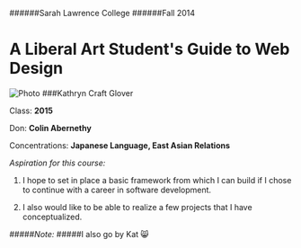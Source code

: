 ######Sarah Lawrence College
######Fall 2014

A Liberal Art Student's Guide to Web Design
======


![Photo](https://fbcdn-sphotos-a-a.akamaihd.net/hphotos-ak-xpa1/v/t1.0-9/10552476_10153127738007334_8766227596645352_n.jpg?oh=577b42e430bad3cc2233af0e36fb1fab&oe=549FF61F&__gda__=1419783970_71cecac592b3c65248f53cb797bdb165)
###Kathryn Craft Glover

Class: **2015**

Don: **Colin Abernethy**

Concentrations: **Japanese Language, East Asian Relations**

*Aspiration for this course:* 

1. I hope to set in place a basic framework from which I can build if I chose to continue with a career in software development.

2. I also would like to be able to realize a few projects that I have conceptualized.



#####*Note:*
#####I also go by Kat :smile_cat: 